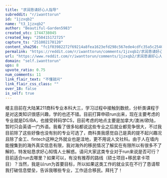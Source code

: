 ```yaml
---
title: "求润恳请好心人指导"
subreddit: "r/iwanttorun"
id: "1jzxqb2"
name: "t3_1jzxqb2"
author: "Beautiful-Garden5983"
created_utc: 1744738045
created_key: "250415172725"
capture_ts: "251002170120"
content_sha256: "fc1f03982272f69214a8fea1623efd298c567ede4cdfc35a5c25404beb03fc09"
permalink: "https://reddit.com/r/iwanttorun/comments/1jzxqb2/求润恳请好心人指导/"
url: "https://www.reddit.com/r/iwanttorun/comments/1jzxqb2/求润恳请好心人指导/"
domain: "self.iwanttorun"
ups: 8
upvote_ratio: 0.75
num_comments: 11
link_flair_text: "不懂就问"
link_flair_css_class: ""
over_18: false
is_self: true
---
```


楼主目前在大陆某211商科专业本科大三，学习过程中接触到数统，分析类课程于是对这类知识很感兴趣，学的也还不错。目前打算申硕run出来，现在主要考虑的专业就是DS/BA，也接受转码学CS，目前考虑的地点主要是加拿大/澳洲/欧陆，暂时只会英语一门外语。我看了很多帖都说这些专业之后就业都竞争很大，不过我目前除了这些好像也没有别的专业可选了，商科类我感觉自己是真的提不起兴趣况且除了金工、fintech这种之外就业也是洼地，更不用说人文社科。由于人在墙内能搜集到的海外真实信息有限，我对海外的移民情况了解实在有限所以有很多不了解的，特发帖恳求好心知情人士解惑。请问大家这类专业对于run来说是否可行？目前适合run去哪里？如果可以，有没有推荐的路线（硕士项目+移民拿卡项目）？当然，我是以run为首要目标，所以如果这类工作的就业实在不行了恳请帮我打破信息壁垒，告诉我哪些专业，工作适合移民。拜托了！

